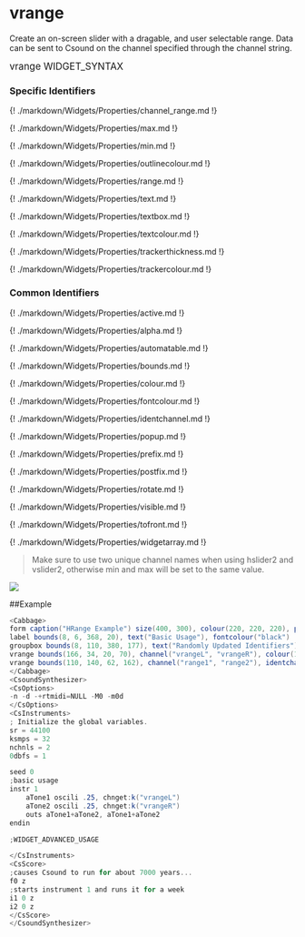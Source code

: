 # vrange

Create an on-screen slider with a dragable, and user selectable range. Data can be sent to Csound on the channel specified through the channel string.  


<big></pre>
vrange WIDGET_SYNTAX
</pre></big>

### Specific Identifiers

{! ./markdown/Widgets/Properties/channel_range.md !}   

{! ./markdown/Widgets/Properties/max.md !} 

{! ./markdown/Widgets/Properties/min.md !}  

{! ./markdown/Widgets/Properties/outlinecolour.md !} 

{! ./markdown/Widgets/Properties/range.md !} 

{! ./markdown/Widgets/Properties/text.md !} 

{! ./markdown/Widgets/Properties/textbox.md !} 

{! ./markdown/Widgets/Properties/textcolour.md !} 

{! ./markdown/Widgets/Properties/trackerthickness.md !} 

{! ./markdown/Widgets/Properties/trackercolour.md !} 

### Common Identifiers

{! ./markdown/Widgets/Properties/active.md !} 

{! ./markdown/Widgets/Properties/alpha.md !}

{! ./markdown/Widgets/Properties/automatable.md !}

{! ./markdown/Widgets/Properties/bounds.md !} 

{! ./markdown/Widgets/Properties/colour.md !} 

{! ./markdown/Widgets/Properties/fontcolour.md !}   

{! ./markdown/Widgets/Properties/identchannel.md !} 

{! ./markdown/Widgets/Properties/popup.md !}

{! ./markdown/Widgets/Properties/prefix.md !}

{! ./markdown/Widgets/Properties/postfix.md !}  

{! ./markdown/Widgets/Properties/rotate.md !} 

{! ./markdown/Widgets/Properties/visible.md !} 

{! ./markdown/Widgets/Properties/tofront.md !} 

{! ./markdown/Widgets/Properties/widgetarray.md !}
 
<!--(End of identifiers)/-->

>Make sure to use two unique channel names when using hslider2 and vslider2, otherwise min and max will be set to the same value. 


![](../images/vrange.gif)

##Example
<!--(Widget Example)/-->
```csharp
<Cabbage>
form caption("HRange Example") size(400, 300), colour(220, 220, 220), pluginID("def1")
label bounds(8, 6, 368, 20), text("Basic Usage"), fontcolour("black")
groupbox bounds(8, 110, 380, 177), text("Randomly Updated Identifiers")
vrange bounds(166, 34, 20, 70), channel("vrangeL", "vrangeR"), colour(123, 34, 143), range(100, 1000, 200:300, 1, .01)
vrange bounds(110, 140, 62, 162), channel("range1", "range2"), identchannel("widgetIdent"), channel colour(123, 34, 143), corners(40), range(0, 1, .24:.75, 1 0.001)
</Cabbage>
<CsoundSynthesizer>
<CsOptions>
-n -d -+rtmidi=NULL -M0 -m0d 
</CsOptions>
<CsInstruments>
; Initialize the global variables. 
sr = 44100
ksmps = 32
nchnls = 2
0dbfs = 1

seed 0 
;basic usage
instr 1
    aTone1 oscili .25, chnget:k("vrangeL")
    aTone2 oscili .25, chnget:k("vrangeR")
    outs aTone1+aTone2, aTone1+aTone2    
endin

;WIDGET_ADVANCED_USAGE

</CsInstruments>
<CsScore>
;causes Csound to run for about 7000 years...
f0 z
;starts instrument 1 and runs it for a week
i1 0 z
i2 0 z
</CsScore>
</CsoundSynthesizer> 
```
<!--(End Widget Example)/-->
